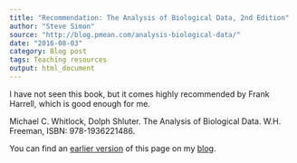 ```yaml
---
title: "Recommendation: The Analysis of Biological Data, 2nd Edition"
author: "Steve Simon"
source: "http://blog.pmean.com/analysis-biological-data/"
date: "2016-08-03"
category: Blog post
tags: Teaching resources
output: html_document
---
```


I have not seen this book, but it comes highly recommended by Frank Harrell, which is good enough for me.

<!---More--->

Michael C. Whitlock, Dolph Shluter. The Analysis of Biological Data. W.H. Freeman, ISBN: 978-1936221486.

You can find an [earlier version][sim1] of this page on my [blog][sim2].

[sim1]: http://blog.pmean.com/analysis-biological-data/
[sim2]: http://blog.pmean.com

